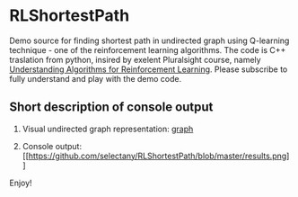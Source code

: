 # RLShortestPath
Demo source for finding shortest path in undirected graph using Q-learning technique - one of the reinforcement learning algorithms.
The code is C++ traslation from python, insired by exelent Pluralsight course, namely [Understanding Algorithms for Reinforcement Learning](https://app.pluralsight.com/library/courses/understanding-algorithms-reinforcement-learning/description). Please subscribe to fully understand and play with the demo code.

## Short description of console output
1. Visual undirected graph representation:
[graph](graph.png)

2. Console output:
[[https://github.com/selectany/RLShortestPath/blob/master/results.png]]

Enjoy!
